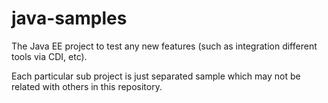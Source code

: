 # java-samples
The Java EE project to test any new features (such as integration different tools via CDI, etc).
 
Each particular sub project is just separated sample which may not be related with others in this repository.